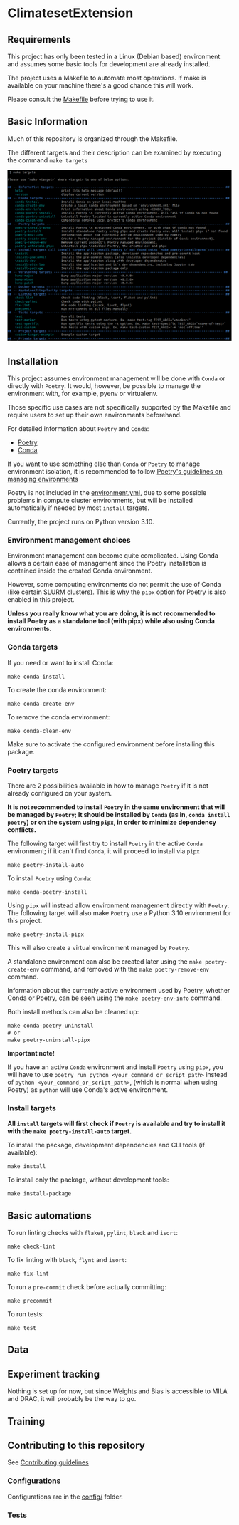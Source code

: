 # ClimatesetExtension

## Requirements

This project has only been tested in a Linux (Debian based) environment and assumes
some basic tools for development are already installed.

The project uses a Makefile to automate most operations. If make is available on your 
machine there's a good chance this will work.

Please consult the [Makefile](Makefile) before trying to use it.

## Basic Information

Much of this repository is organized through the Makefile.

The different targets and their description can be examined by executing the command
`make targets`

![](img/make_targets.png)

## Installation

This project assumes environment management will be done with `Conda` or directly with
`Poetry`. It would, however, be possible to manage the environment with, for example, 
pyenv or virtualenv.

Those specific use cases are not specifically supported by the Makefile and require
users to set up their own environments beforehand.

For detailed information about `Poetry` and `Conda`:

* [Poetry](https://python-poetry.org/docs/basic-usage/)
* [Conda](https://conda.io/projects/conda/en/latest/user-guide/getting-started.html)

If you want to use something else than `Conda` or `Poetry` to manage environment isolation, 
it is recommended to follow 
[Poetry's guidelines on managing environments](https://python-poetry.org/docs/managing-environments/)

Poetry is not included in the [environment.yml](environment.yml), due to some possible problems
in compute cluster environments, but will be installed automatically if needed
by most `install` targets.

Currently, the project runs on Python version 3.10.

### Environment management choices

Environment management can become quite complicated. Using Conda allows a certain
ease of management since the Poetry installation is contained inside the created Conda 
environment.

However, some computing environments do not permit the use of Conda (like certain SLURM
clusters). This is why the `pipx` option for Poetry is also enabled in this project.

**Unless you really know what you are doing, it is not recommended to install Poetry
as a standalone tool (with pipx) while also using Conda environments.**

### Conda targets

If you need or want to install Conda:
```
make conda-install 
```

To create the conda environment:
```
make conda-create-env
```

To remove the conda environment:
```
make conda-clean-env
```

Make sure to activate the configured environment before installing this package.

### Poetry targets

There are 2 possibilities available in how to manage `Poetry` if it is not already
configured on your system.

**It is not recommended to install `Poetry` in the same environment that will be managed
by `Poetry`; It should be installed by `Conda` (as in, `conda install poetry`) or 
on the system using `pipx`, in order to minimize dependency conflicts.**

The following target will first try to install `Poetry` in the active `Conda` 
environment; if it can't find `Conda`, it will proceed to install via `pipx`

```
make poetry-install-auto
```

To install `Poetry` using `Conda`:

```
make conda-poetry-install
```

Using `pipx` will instead allow environment management directly with `Poetry`. The
following target will also make `Poetry` use a Python 3.10 environment for this
project.

```
make poetry-install-pipx
```

This will also create a virtual environment managed by `Poetry`.

A standalone environment can also be created later using the `make poetry-create-env`
command, and removed with the `make poetry-remove-env` command.

Information about the currently active environment used by Poetry, 
whether Conda or Poetry, can be seen using the `make poetry-env-info` command.

Both install methods can also be cleaned up:

```
make conda-poetry-uninstall
# or
make poetry-uninstall-pipx
```

**Important note!**

If you have an active `Conda` environment  and install `Poetry` using `pipx`,
you will have to use `poetry run python <your_command_or_script_path>` instead of 
`python <your_command_or_script_path>`, (which is normal when using Poetry) as 
`python` will use Conda's active environment.

### Install targets

**All `install` targets will first check if `Poetry` is available and try to install
it with the `make poetry-install-auto` target.**

To install the package, development dependencies and CLI tools (if available):
```
make install
```

To install only the package, without development tools:
```
make install-package
```

## Basic automations

To run linting checks with `flake8`, `pylint`, `black` and `isort`:
```
make check-lint
```

To fix linting with `black`, `flynt` and `isort`:
```
make fix-lint
```

To run a `pre-commit` check before actually committing:
```
make precommit
```

To run tests:
```
make test
```


## Data

## Experiment tracking

Nothing is set up for now, but since Weights and Bias is accessible to MILA and DRAC, it
will probably be the way to go.


## Training

## Contributing to this repository

See [Contributing guidelines](CONTRIBUTING.md)


### Configurations
Configurations are in the [config/](config) folder.


### Tests
